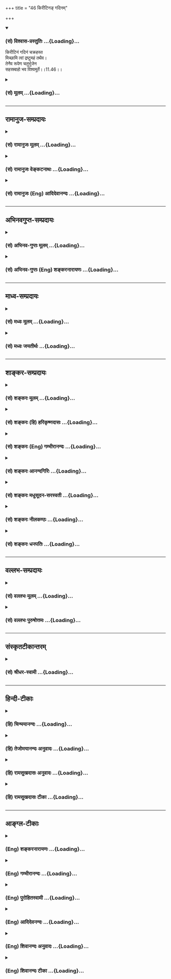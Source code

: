 +++
title = "46 किरीटिनङ् गदिनम्"

+++
<div class="js_include" newlevelforh1="3" title="(सं) विश्वास-प्रस्तुतिः" unfilled url="/purANam/mahAbhAratam/06-bhIShma-parva/02-bhagavad-gItA-parva/saMskRtam/vishvAsa-prastutiH/11_vishva-rUpa-darshana/46_kirITina~N_gadina.md">
<details open><summary><h3>(सं) विश्वास-प्रस्तुतिः ...{Loading}...</h3></summary>

किरीटिनं गदिनं चक्रहस्त  
मिच्छामि त्वां द्रष्टुमहं तथैव।  
तेनैव रूपेण चतुर्भुजेन  
सहस्रबाहो भव विश्वमूर्ते।।11.46।।
</details>
</div>
<div class="js_include collapsed" newlevelforh1="3" title="(सं) मूलम्" unfilled url="/purANam/mahAbhAratam/06-bhIShma-parva/02-bhagavad-gItA-parva/saMskRtam/mUlam/11_vishva-rUpa-darshana/46_kirITina~N_gadina.md">
<details><summary><h3>(सं) मूलम् ...{Loading}...</h3></summary>

किरीटिनं गदिनं चक्रहस्त  
मिच्छामि त्वां द्रष्टुमहं तथैव।  
तेनैव रूपेण चतुर्भुजेन  
सहस्रबाहो भव विश्वमूर्ते।।11.46।।
</details>
</div>


_________________
## रामानुज-सम्प्रदायः
<div class="js_include collapsed" newlevelforh1="3" title="(सं) रामानुजः मूलम्" unfilled url="/purANam/mahAbhAratam/06-bhIShma-parva/02-bhagavad-gItA-parva/saMskRtam/rAmAnujaH/mUlam/11_vishva-rUpa-darshana/46_kirITina~N_gadina.md">
<details><summary><h3>(सं) रामानुजः मूलम् ...{Loading}...</h3></summary>

।।11.46।।**तथा एव** पूर्ववत् **किरीटिनं गदिनं चक्रहस्तं त्वां द्रष्टुम्
इच्छामि;** अतः **तेन एव** पूर्वसिद्धेन **चतुर्भुजेन रूपेण** युक्तो
**भव** **सहस्रबाहो विश्वमूर्ते** इदानीं सहस्रबाहुत्वेन विश्वशरीरत्वेन
दृश्यमानरूपः त्वं तेन एव रूपेण युक्तो भव इत्यर्थः।

</details>
</div>
<div class="js_include collapsed" newlevelforh1="3" title="(सं) रामानुजः वेङ्कटनाथः" unfilled url="/purANam/mahAbhAratam/06-bhIShma-parva/02-bhagavad-gItA-parva/saMskRtam/rAmAnujaH/venkaTanAthaH/11_vishva-rUpa-darshana/46_kirITina~N_gadina.md">
<details><summary><h3>(सं) रामानुजः वेङ्कटनाथः ...{Loading}...</h3></summary>

  
  
।।11.46।। तथैव इत्यस्य पूर्वं जगदाश्रयमत्यद्भुतं रूपं द्रष्टुमिच्छन् तथैव
पूर्वरूपं द्रष्टुमिच्छामीत्यर्थभ्रमं व्युदस्यन् अतीतावस्थाविशिष्टस्य कथं
प्रदर्शनं इति शङ्कां चार्थात्परिहरन् अन्वयभेदेन तद्व्याचष्टे -- तथैव
पूर्ववत्किरीटिनमिति। पूर्वदृष्टसजातीयमेव द्रष्टुमिच्छामीत्यर्थः। रूपेण
इत्यत्र तृतीयायाः करणार्थत्वासम्भवात्रूपेण युक्तो भवेत्युक्तम्।
सहस्रबाहूदरविश्वमूर्तिविशिष्टस्य चतुर्भुजरूपयुक्तत्वासम्भवं कालभेदेन
परिहरतिइदानीमिति।  
  

</details>
</div>
<div class="js_include collapsed" newlevelforh1="3" title="(सं) रामानुजः (Eng) आदिदेवानन्दः" unfilled url="/purANam/mahAbhAratam/06-bhIShma-parva/02-bhagavad-gItA-parva/saMskRtam/rAmAnujaH/english/AdidevAnandaH/11_vishva-rUpa-darshana/46_kirITina~N_gadina.md">
<details><summary><h3>(सं) रामानुजः (Eng) आदिदेवानन्दः ...{Loading}...</h3></summary>

11.46 I wish to see You thus, as before, with a crown, and with a mace
and discus in hand. Hence assume again that four-armed shape, shown to
me before, O thousand-armed one of Universal Form! Assume that shape in
place of what You have now revealed with thousand arms and a cosmic
body. Such is the meaning.

</details>
</div>


_________________
## अभिनवगुप्त-सम्प्रदायः
<div class="js_include collapsed" newlevelforh1="3" title="(सं) अभिनव-गुप्तः मूलम्" unfilled url="/purANam/mahAbhAratam/06-bhIShma-parva/02-bhagavad-gItA-parva/saMskRtam/abhinava-guptaH/mUlam/11_vishva-rUpa-darshana/46_kirITina~N_gadina.md">
<details><summary><h3>(सं) अभिनव-गुप्तः मूलम् ...{Loading}...</h3></summary>

।।11.46।। No commentary.  
  

</details>
</div>
<div class="js_include collapsed" newlevelforh1="3" title="(सं) अभिनव-गुप्तः (Eng) शङ्करनारायणः" unfilled url="/purANam/mahAbhAratam/06-bhIShma-parva/02-bhagavad-gItA-parva/saMskRtam/abhinava-guptaH/english/shankaranArAyaNaH/11_vishva-rUpa-darshana/46_kirITina~N_gadina.md">
<details><summary><h3>(सं) अभिनव-गुप्तः (Eng) शङ्करनारायणः ...{Loading}...</h3></summary>

11.46 Sri Abhinavagupta did not comment upon this sloka.

</details>
</div>


_________________
## माध्व-सम्प्रदायः
<div class="js_include collapsed" newlevelforh1="3" title="(सं) मध्वः मूलम्" unfilled url="/purANam/mahAbhAratam/06-bhIShma-parva/02-bhagavad-gItA-parva/saMskRtam/madhvaH/mUlam/11_vishva-rUpa-darshana/46_kirITina~N_gadina.md">
<details><summary><h3>(सं) मध्वः मूलम् ...{Loading}...</h3></summary>

।।11.46।। Sri Madhvacharya did not comment on this sloka.,

</details>
</div>
<div class="js_include collapsed" newlevelforh1="3" title="(सं) मध्वः जयतीर्थः" unfilled url="/purANam/mahAbhAratam/06-bhIShma-parva/02-bhagavad-gItA-parva/saMskRtam/madhvaH/jayatIrthaH/11_vishva-rUpa-darshana/46_kirITina~N_gadina.md">
<details><summary><h3>(सं) मध्वः जयतीर्थः ...{Loading}...</h3></summary>

।।11.46।। Sri Jayatirtha did not comment on this sloka.  
  

</details>
</div>


_________________
## शाङ्कर-सम्प्रदायः
<div class="js_include collapsed" newlevelforh1="3" title="(सं) शङ्करः मूलम्" unfilled url="/purANam/mahAbhAratam/06-bhIShma-parva/02-bhagavad-gItA-parva/saMskRtam/shankaraH/mUlam/11_vishva-rUpa-darshana/46_kirITina~N_gadina.md">
<details><summary><h3>(सं) शङ्करः मूलम् ...{Loading}...</h3></summary>

।।11.46।। --,**किरीटिनं** किरीटवन्तं तथा **गदिनं** गदावन्तं **चक्रहस्तम्
इच्छामि त्वां** प्रार्थये त्वां **द्रष्टुम् अहं तथैव;** पूर्ववत्
इत्यर्थः।। यतः एवम्; तस्मात् **तेनैव रूपेण** वसुदेवपुत्ररूपेण
**चतुर्भुजेन; सहस्रबाहो** वार्तमानिकेन विश्वरूपेण; **भव विश्वमूर्ते**
उपसंहृत्य विश्वरूपम्; तेनैव रूपेण भव इत्यर्थः।। अर्जुनं भीतम् उपलभ्य;
उपसंहृत्य विश्वरूपम्; प्रियवचनेन आश्वासयन् श्रीभगवान् उवाच
--,**श्रीभगवानुवाच --,**

</details>
</div>
<div class="js_include collapsed" newlevelforh1="3" title="(सं) शङ्करः (हि) हरिकृष्णदासः" unfilled url="/purANam/mahAbhAratam/06-bhIShma-parva/02-bhagavad-gItA-parva/saMskRtam/shankaraH/hindI/harikRShNadAsaH/11_vishva-rUpa-darshana/46_kirITina~N_gadina.md">
<details><summary><h3>(सं) शङ्करः (हि) हरिकृष्णदासः ...{Loading}...</h3></summary>

।।11.46।। मैं आपको वैसे ही अर्थात् पहलेहीकी भाँति शिरपर मुकुट धारण किये;
हाथोंमें गदा और चक्र लिये हुए देखना चाहता हूँ। जब कि यह बात है तो हे
सहस्रबाहो हे विश्वमूर्ते अर्थात् वर्तमानविश्वरूपसे ( युक्त ) भगवन् आप
उसी अपने वसुदेवपुत्ररूप चतुर्भुजस्वरूपसे युक्त होइये। अर्थात् इस
विश्वरूपका उपसंहार करके आप वसुदेवपुत्र -- श्रीकृष्णके स्वरूपसे स्थित
होइये।  
  
,

</details>
</div>
<div class="js_include collapsed" newlevelforh1="3" title="(सं) शङ्करः (Eng) गम्भीरानन्दः" unfilled url="/purANam/mahAbhAratam/06-bhIShma-parva/02-bhagavad-gItA-parva/saMskRtam/shankaraH/english/gambhIrAnandaH/11_vishva-rUpa-darshana/46_kirITina~N_gadina.md">
<details><summary><h3>(सं) शङ्करः (Eng) गम्भीरानन्दः ...{Loading}...</h3></summary>

11.46 Aham, I; icchami, want; drastum, to see; tvam, You; kiritinam,
wearing a crown; as also gadinam, wielding a mace; and cakra-hastam,
holding a disc in hand; i.e., tatha eva, just as before. Since this is
so, therefore, sahasra-baho, O You with a thousand arms-in Your present
Cosmic form; visva-murte, O you of Cosmic form; bhava, apeear; tena eva
rupena, with that very form-with the form of the son of Vasudeva;
caturbhujena, with four hands. The idea is: withdrawing the Cosmic form,
appear in that very form as the son of Vasudeva. Noticing Arjuna to have
become afraid, and withdrawing the Cosmic form, reassuring him with
sweet words-

</details>
</div>
<div class="js_include collapsed" newlevelforh1="3" title="(सं) शङ्करः आनन्दगिरिः" unfilled url="/purANam/mahAbhAratam/06-bhIShma-parva/02-bhagavad-gItA-parva/saMskRtam/shankaraH/AnandagiriH/11_vishva-rUpa-darshana/46_kirITina~N_gadina.md">
<details><summary><h3>(सं) शङ्करः आनन्दगिरिः ...{Loading}...</h3></summary>

।।11.46।। तदेव दर्शयेत्युक्तं किं तदित्यपेक्षायामाह -- **किरीटिनमिति।**
चक्रं हस्ते यस्य तमिति व्युत्पत्तिं गृहीत्वाह -- **चक्रेति।** मदीयेच्छा
फलपर्यन्ता कर्तव्येत्याह -- **यत इति।** चतुर्भुजत्वे कथं सहस्रबाहुत्वं
तत्राह -- **वार्तमानिकेनेति।** सति विश्वरूपे कथं पूर्वरूपभाक्त्वं तत्राह
-- **उपसंहृत्येति।**

</details>
</div>
<div class="js_include collapsed" newlevelforh1="3" title="(सं) शङ्करः मधुसूदन-सरस्वती" unfilled url="/purANam/mahAbhAratam/06-bhIShma-parva/02-bhagavad-gItA-parva/saMskRtam/shankaraH/madhusUdana-sarasvatI/11_vishva-rUpa-darshana/46_kirITina~N_gadina.md">
<details><summary><h3>(सं) शङ्करः मधुसूदन-सरस्वती ...{Loading}...</h3></summary>

।।11.46।। तदेव रूपं विवृणोति -- किरीटिनमिति। किरीटवन्तं गदावन्तं
चक्रहस्तं च त्वा त्वां द्रष्टुमिच्छाम्यहं। तथैव पूर्ववदेव। अतस्तेनैव
रूपेण चतुर्भुजेन वसुदेवात्मजत्वेन भव। हे इदानीं सहस्रबाहो; हे
विश्वमूर्ते; उपसंहृत्य विश्वरूपं पूर्वरूपेणैव प्रकटो भवेत्यर्थः। एतेन
सर्वदा चतुर्भुजादिरूपमर्जुनेन भगवतो दृश्यत इत्युक्तम्।

</details>
</div>
<div class="js_include collapsed" newlevelforh1="3" title="(सं) शङ्करः नीलकण्ठः" unfilled url="/purANam/mahAbhAratam/06-bhIShma-parva/02-bhagavad-gItA-parva/saMskRtam/shankaraH/nIlakaNThaH/11_vishva-rUpa-darshana/46_kirITina~N_gadina.md">
<details><summary><h3>(सं) शङ्करः नीलकण्ठः ...{Loading}...</h3></summary>

।।11.46।। तदेव रुपमाह -- **किरीटिनमिति।** एतेनार्जुनस्य चक्रगदाकिरीटोपेतं
चतुर्भुजं भगवतो रूपं धारणाविषय इति दर्शितम्। हे सहस्रबाहो हे विश्वमूर्ते
सहस्रबाहुत्वादिकमुपसंहृत्य तेनैव रूपेण भव प्रकटो भव।

</details>
</div>
<div class="js_include collapsed" newlevelforh1="3" title="(सं) शङ्करः धनपतिः" unfilled url="/purANam/mahAbhAratam/06-bhIShma-parva/02-bhagavad-gItA-parva/saMskRtam/shankaraH/dhanapatiH/11_vishva-rUpa-darshana/46_kirITina~N_gadina.md">
<details><summary><h3>(सं) शङ्करः धनपतिः ...{Loading}...</h3></summary>

।।11.46।। तदेवेत्युक्तं विशदयति। किरीटवन्तं तथा गदावन्तं चक्रं सुदर्शनं
हस्ते यस्य तादृशं त्वामहं द्रष्टुमिच्छामि तस्मान्मदिच्छानुसारेणैव हे
सहस्त्रबाहो; हे विस्वमूर्ते; मदिच्छापरिसमाप्त्या पुनरपि विश्वमूर्तित्वं
तिरोधाय तेनैव रुपेण वसुदेवपुत्रमूर्तिरुपेण सहस्त्रबाहुत्वं तिरोधाय
चतुर्भुजेन तथैव पूर्वरुपेण प्रकटीभवेत्यर्थः।

</details>
</div>


_________________
## वल्लभ-सम्प्रदायः
<div class="js_include collapsed" newlevelforh1="3" title="(सं) वल्लभः मूलम्" unfilled url="/purANam/mahAbhAratam/06-bhIShma-parva/02-bhagavad-gItA-parva/saMskRtam/vallabhaH/mUlam/11_vishva-rUpa-darshana/46_kirITina~N_gadina.md">
<details><summary><h3>(सं) वल्लभः मूलम् ...{Loading}...</h3></summary>

।।11.46।। तदेव रूपं विशेषयन् भगवन्तं प्रार्थयते -- किरीटिनमिति। तदनेन
श्रीकृष्णं अर्जुन एवमेव षड्गुणगणालङ्कृतं चतुर्भुजं पश्यति स्मेति गम्यते।
द्विभुजं तु सदैवेति। न पुष्टिमिश्रमभक्तस्य जायते निर्भया रुचिः। स्वतः
प्रवृत्तिजनिकाक्षरमात्रैकदर्शने। क्षराक्षरातीतहरे रसानन्दमहोदधेः।
स्वरूपामृतमग्नानां नान्यत्र स्याद्रतिः क्वचित्। इत्यभिप्रायमाज्ञाय
गोपानामिव तस्य च। आश्वासयन् भीतमेनमुवाच भगवान्पुनः।

</details>
</div>
<div class="js_include collapsed" newlevelforh1="3" title="(सं) वल्लभः पुरुषोत्तमः" unfilled url="/purANam/mahAbhAratam/06-bhIShma-parva/02-bhagavad-gItA-parva/saMskRtam/vallabhaH/puruShottamaH/11_vishva-rUpa-darshana/46_kirITina~N_gadina.md">
<details><summary><h3>(सं) वल्लभः पुरुषोत्तमः ...{Loading}...</h3></summary>

  
  
।।11.46।। रूपं विशिनष्टि -- किरीटिनमिति। किरीटवन्तं गदावन्तं चक्रहस्तं
त्वामहं तथैव पूर्ववदेव द्रष्टुमिच्छामि। अतो हे सहस्रबाहो
अगणितक्रियाशक्तिमन् विश्वमूर्ते तेनैव चतुर्भुजेन रूपेण भव प्रकटो
भवेत्यर्थः।  
  

</details>
</div>


_________________
## संस्कृतटीकान्तरम्
<div class="js_include collapsed" newlevelforh1="3" title="(सं) श्रीधर-स्वामी" unfilled url="/purANam/mahAbhAratam/06-bhIShma-parva/02-bhagavad-gItA-parva/saMskRtam/shrIdhara-svAmI/11_vishva-rUpa-darshana/46_kirITina~N_gadina.md">
<details><summary><h3>(सं) श्रीधर-स्वामी ...{Loading}...</h3></summary>

।।11.46।। तदेव रूपं विशेषयन्नाह **-- किरीटिनमिति।** किरीटिनं गदावन्तं
चक्रहस्तं च त्वां द्रष्टुमिच्छामि पूर्वं यथा दृष्टोऽस्मि तथैव। अतो हे
सहस्रबाहो; विश्वमूर्ते; इदं विश्वरूपं संहृत्य तेनैव किरीटादियुक्तेन
चतुर्भुजेन रूपेण भवाविर्भव। तदनेन श्रीकृष्णमर्जुनः पूर्वमपि
किरीटादियुक्तमेव पश्यतीति गम्यते। यत्तु पूर्वमुक्तं
विश्वरूपदर्शनेकिरीटिनं गदिनं चक्रिणं च पश्यामि इति
तद्बहुकिरीटाद्यभिप्रायेण। यद्वा। एतावन्तं कालं यं त्वां किरीटिनं गदिनं
चक्रिणं च सुप्रसन्नमपश्यं तमेवेदानीं तेजोराशिं दुर्निरीक्ष्यं
पश्यामीत्येवं तत्र बहुवचनव्यक्तिरित्यविरोधः।

</details>
</div>


_________________
## हिन्दी-टीकाः
<div class="js_include collapsed" newlevelforh1="3" title="(हि) चिन्मयानन्दः" unfilled url="/purANam/mahAbhAratam/06-bhIShma-parva/02-bhagavad-gItA-parva/hindI/chinmayAnandaH/11_vishva-rUpa-darshana/46_kirITina~N_gadina.md">
<details><summary><h3>(हि) चिन्मयानन्दः ...{Loading}...</h3></summary>

।।11.46।। यहाँ अर्जुन अपनी इच्छा को स्पष्ट शब्दों में प्रदर्शित करता है
कि; मैं आपको पूर्ववत् देखना चाहता हूँ। वह भगवान् के विराट् रूप को देखकर
भयभीत हो गया है; जो उन्होंने सम्पूर्ण विश्व के साथ अपने एकत्व को दर्शाने
के लिए धारण किया था। वेदान्त द्वारा प्रतिपादित निर्गुण; निराकार तत्त्व या
समष्टि के सिद्धांत का जब प्रत्यक्ष अनुभव किया जाता है; तो विरले लोगों
में ही वह बौद्धिक धारणाशक्ति होती है कि वे उस सत्य को उसकी पूर्णता में
समझकर उसका ध्यान कर सकते हैं। यदि कभी बुद्धि उसे धारण कर भी पाती है; तो
प्राय भक्त का हृदय उसके साथ अधिक काल तक तादात्म्य नहीं बनाये रख पाता है।
मन के स्तर पर सत्य को केवल रूपकों के द्वारा ही समझकर उसका आनन्द अनुभव
किया जा सकता है; सीधे ही उसके पूर्ण वैभव के द्वारा कभी नहीं। इस श्लोक में
अर्जुन भगवान् वासुदेव के सौम्य रूप को बताता है; जो भागवत के भगवान्
विष्णु का पारम्परिक रूप है। सब पुराणों में ईश्वर का वर्णन रूपक की भाषा
में करते हुए उसे चतुर्भुज के रूप में चितित्र किया गया है। शरीर शास्त्र
के विद्यार्थियों को यह कोई प्रकृति की आसाधारण निर्मिति ही प्रतीत हो सकती
है। हम भूल जाते हैं कि वास्तव में यह सत्य का केवल एक सांकेतिक रूपक
है। भगवान् की ये चार भुजाएं अन्तकरण चतुष्टय अर्थात् मन; बुद्धि; चित्त और
अहंकार के प्रतीक हैं। पुराणों में ही चतुर्भुजधारी भगवान् का वर्ण नील कहा
गया है तथा वे पीताम्बरधारी हैं अर्थात् वे पीत वस्त्र धरण किये हुए हैं।
नीलवर्ण से अभिप्राय उनकी अनन्तता से है असीम वस्तु सदा नीलवर्ण प्रतीत
होती है; जैसे ग्रीष्म ऋतु का निरभ्र आकाश अथवा गहरा सागर। पृथ्वी का वर्ण
है पीत। इस प्रकार भगवान् विष्णु के रूप का अर्थ यह हुआ कि अनन्त परमात्मा
परिच्छिन्नता को धारण कर अन्तकरण चतुष्टय के द्वारा जीवन का खेल खेलता
है। यह भी ध्यान देने योग्य बात है कि सभी धर्मों में ईश्वर का वर्णन एक ही
प्रकार से किया गया है। वह परमेश्वर सर्वज्ञ और सर्वशक्तिमान् है। ईश्वर के
बाहुबल से ही मनुष्य सफलता प्राप्त करता है; इसलिए सर्वशक्तिमान् भगवान् का
निर्देश चतुर्भुजधारी के रूप में ही किया जा सकता है। भगवान् विष्णु
शंखचक्रगदापद्मधारी हैं। शंखनाद के द्वारा भगवान् सब को अपने समीप आने का
आह्वान करते हैं। यदि मनुष्य अपने हृदय के श्रेष्ठ भावनारूपी शंखनाद को
अनसुना कर देता है; तो दुख के रूप में उस पर गदा का आघात होता है। इतने पर
भी यदि मनुष्य अपने में सुधार नहीं लाता है; तो अन्तिम परिणाम है चक्र के
द्वारा शिरच्छेद अर्थात् परमपुरुषार्थ की अप्राप्ति रूप नाश। इसके विपरीत;
यदि कोई मनुष्य दिव्य जीवन का आह्वान सुनकर उसका पूर्ण अनुकरण करता है; तो
उसे पद्म अर्थात् कमल की प्राप्ति होती है। हिन्दू धर्म में कमल पुष्प
आध्यात्मिक पूर्णता एव शान्ति का प्रतीत है। भारतीय संस्कृति में यह
सुखसमृद्धि का भी प्रतीक है। पाश्चात्य देशों में शान्ति का प्रतीक शुभ्र
कपोत माना जाता है। संक्षेप में; अर्जुन चाहता है कि भगवान् अपने सौम्यरूप
और शान्तभाव में प्रकट हों। वेदान्त के प्रारम्भिक और नवदीक्षित
विद्यार्थियों के लिए सतत सूक्ष्म दार्शनिक विचारों की गति बनाये रख पाना
कठिन होता है। बुद्धि की ऐसी थकान भरी अवस्था में; उत्साही साधकों के लिए
ऐसे विश्वसनीय विश्रामस्थल की आवश्यकता होती है; जहाँ विश्राम करके वे पुन
नवचैतन्य से युक्त हो सकते हों। यह शान्ति की शय्या है भगवान् का सगुण;
साकार और सौम्यरूप। अर्जुन को भयभीत देखकर; भगवान् अपने विराट रूप का
उपसंहार करके मधुर वचनों में उसे आश्वस्त करते हुए कहते हैं

</details>
</div>
<div class="js_include collapsed" newlevelforh1="3" title="(हि) तेजोमयानन्दः अनुवादः" unfilled url="/purANam/mahAbhAratam/06-bhIShma-parva/02-bhagavad-gItA-parva/hindI/tejomayAnandaH/anuvAdaH/11_vishva-rUpa-darshana/46_kirITina~N_gadina.md">
<details><summary><h3>(हि) तेजोमयानन्दः अनुवादः ...{Loading}...</h3></summary>

।।11.46।। मैं आपको उसी प्रकार मुकुटधारी, गदा और चक्र हाथ में लिए हुए
देखना चाहता हूँ। हे विश्वमूर्ते! हे सहस्रबाहो! आप उस चतुर्भुजरूप के ही
बन जाइए।।

</details>
</div>
<div class="js_include collapsed" newlevelforh1="3" title="(हि) रामसुखदासः अनुवादः" unfilled url="/purANam/mahAbhAratam/06-bhIShma-parva/02-bhagavad-gItA-parva/hindI/rAmasukhadAsaH/anuvAdaH/11_vishva-rUpa-darshana/46_kirITina~N_gadina.md">
<details><summary><h3>(हि) रामसुखदासः अनुवादः ...{Loading}...</h3></summary>

।।11.46।।****मैं आपको वैसे ही किरीटधारी, गदाधारी और हाथमें चक्र लिये
हुए देखना चाहता हूँ। इसलिये हे सहस्रबाहो ! हे विश्वमूर्ते ! आप उसी
चतुर्भुजरूपसे हो जाइये।

</details>
</div>
<div class="js_include collapsed" newlevelforh1="3" title="(हि) रामसुखदासः टीका" unfilled url="/purANam/mahAbhAratam/06-bhIShma-parva/02-bhagavad-gItA-parva/hindI/rAmasukhadAsaH/TIkA/11_vishva-rUpa-darshana/46_kirITina~N_gadina.md">
<details><summary><h3>(हि) रामसुखदासः टीका ...{Loading}...</h3></summary>

।।11.46।।***व्याख्या--*'किरीटनं गदिनं चक्रहस्तमिच्छामि त्वां द्रष्टुमहं
तथैव--**जिसमें आपने सिरपर दिव्य मुकुट तथा हाथोंमें गदा और चक्र धारण कर
रखे हैं, उसी रूपको मैं देखना चाहता हूँ।  
  
**'तथैव'** कहनेका तात्पर्य है कि मेरे द्वारा **'द्रष्टुमिच्छामि ते
रूपम्'** (11। 3) ऐसी इच्छा प्रकट करनेसे आपने विराट्रूप दिखाया। अब मैं
अपनी इच्छा बाकी क्यों रखूँ; अतः मैंने आपके विराट्रूपमें जैसा सौम्य
चतुर्भुजरूप देखा है, वैसा-का-वैसा ही रूप मैं अब देखना चाहता हूँ --
'**इच्छामि त्वां द्रष्टुमहं तथैव।**

</details>
</div>


_________________
## आङ्ग्ल-टीकाः
<div class="js_include collapsed" newlevelforh1="3" title="(Eng) शङ्करनारायणः" unfilled url="/purANam/mahAbhAratam/06-bhIShma-parva/02-bhagavad-gItA-parva/english/shankaranArAyaNaH/11_vishva-rUpa-darshana/46_kirITina~N_gadina.md">
<details><summary><h3>(Eng) शङ्करनारायणः ...{Loading}...</h3></summary>

11.46. I desire to see You in the same manner, wearing crown, holding
the club and the discuss in hand; please be with the same form having
four hands, O Thousand-armed One ! O Universal Form !

</details>
</div>
<div class="js_include collapsed" newlevelforh1="3" title="(Eng) गम्भीरानन्दः" unfilled url="/purANam/mahAbhAratam/06-bhIShma-parva/02-bhagavad-gItA-parva/english/gambhIrAnandaH/11_vishva-rUpa-darshana/46_kirITina~N_gadina.md">
<details><summary><h3>(Eng) गम्भीरानन्दः ...{Loading}...</h3></summary>

11.46 I want to see You just as before, wearing a crown, wielding a
mace, and holding a disc in hand. O You with thousand arms, O You of
Cosmic form, appear with that very form with four hands.

</details>
</div>
<div class="js_include collapsed" newlevelforh1="3" title="(Eng) पुरोहितस्वामी" unfilled url="/purANam/mahAbhAratam/06-bhIShma-parva/02-bhagavad-gItA-parva/english/purohitasvAmI/11_vishva-rUpa-darshana/46_kirITina~N_gadina.md">
<details><summary><h3>(Eng) पुरोहितस्वामी ...{Loading}...</h3></summary>

11.46 I long to see Thee as thou wert before, with the crown, the
sceptre and the discus in Thy hands; in Thy other Form, with Thy four
hands, O Thou Whose arms are countless and Whose forms are infinite.

</details>
</div>
<div class="js_include collapsed" newlevelforh1="3" title="(Eng) आदिदेवनन्दः" unfilled url="/purANam/mahAbhAratam/06-bhIShma-parva/02-bhagavad-gItA-parva/english/AdidevanandaH/11_vishva-rUpa-darshana/46_kirITina~N_gadina.md">
<details><summary><h3>(Eng) आदिदेवनन्दः ...{Loading}...</h3></summary>

11.46 I wish to see You ever as before, with crown and with mace and
discus in hand. Assume again that four-armed shape, O Thou the thosand
armed, of Universal Form!

</details>
</div>
<div class="js_include collapsed" newlevelforh1="3" title="(Eng) शिवानन्दः अनुवादः" unfilled url="/purANam/mahAbhAratam/06-bhIShma-parva/02-bhagavad-gItA-parva/english/shivAnandaH/anuvAdaH/11_vishva-rUpa-darshana/46_kirITina~N_gadina.md">
<details><summary><h3>(Eng) शिवानन्दः अनुवादः ...{Loading}...</h3></summary>

11.46 I desire to see Thee as before, crowned, bearing a mace, with the
discus in hand, in Thy former form only, having four arms, O
thousand-armed, Cosmic Form (Being).

</details>
</div>
<div class="js_include collapsed" newlevelforh1="3" title="(Eng) शिवानन्दः टीका" unfilled url="/purANam/mahAbhAratam/06-bhIShma-parva/02-bhagavad-gItA-parva/english/shivAnandaH/TIkA/11_vishva-rUpa-darshana/46_kirITina~N_gadina.md">
<details><summary><h3>(Eng) शिवानन्दः टीका ...{Loading}...</h3></summary>

11.46 किरीटिनम् wearing crown; गदिनम् bearing a mace; चक्रहस्तम् with a
discus in the hand; इच्छामि (I) desire; त्वाम् Thee; द्रष्टुम् to see;
अहम् I; तथैव as before; तेनैव that same; रूपेण of form; चतुर्भुजेन (by)
fourarmed; सहस्रबाहो O thousandarmed; भव be; विश्वमूर्ते O Universal
Form.Commentary Arjuna says O Lord in the Cosmic Form I do not know
where to turn and to whom to address myself. I am frightened. I am
longing to see Thee with conch; discus; mace and lotus. Withdraw Thy
Cosmic Form. Assume that same fourarmed form as before.Spiritual
aspirants are ofen impatient to have the highest spiritual experiences
immediately they begin their Sadhana. This is wrong. They will not be
able to withstand the great power that will,surge into them. Be patientO
thousandarmed refers to the Cosmic Form.

</details>
</div>
